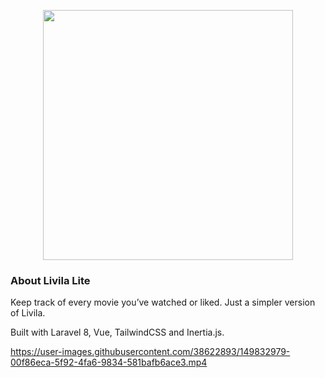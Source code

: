 <p align="center"><img src="https://i.imgur.com/HrupKfK.png" width="400"></p>

### About Livila Lite

Keep track of every movie you’ve watched or liked. Just a simpler version of Livila.

Built with Laravel 8, Vue, TailwindCSS and Inertia.js.

https://user-images.githubusercontent.com/38622893/149832979-00f86eca-5f92-4fa6-9834-581bafb6ace3.mp4
